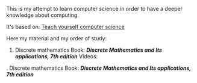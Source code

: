 This is my attempt to learn computer science in order to have a deeper knowledge about computing.

It's based on: [Teach yourself computer science](https://teachyourselfcs.com/#programming)

Here my material and my order of study:

1. Discrete mathematics
Book: *__Discrete Mathematics and Its applications, 7th edition__*
Videos: 

. Discrete mathematics
Book: *__Discrete Mathematics and Its applications, 7th edition__*
